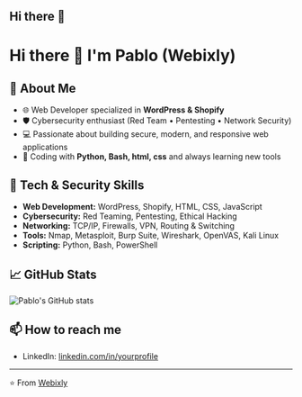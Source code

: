 ## Hi there 👋

# Hi there 👋 I'm Pablo (Webixly)

## 🚀 About Me
- 🌐 Web Developer specialized in **WordPress & Shopify**
- 🛡️ Cybersecurity enthusiast (Red Team • Pentesting • Network Security)
- 💻 Passionate about building secure, modern, and responsive web applications
- 🐍 Coding with **Python, Bash, html, css** and always learning new tools

## 🔧 Tech & Security Skills
- **Web Development:** WordPress, Shopify, HTML, CSS, JavaScript
- **Cybersecurity:** Red Teaming, Pentesting, Ethical Hacking
- **Networking:** TCP/IP, Firewalls, VPN, Routing & Switching
- **Tools:** Nmap, Metasploit, Burp Suite, Wireshark, OpenVAS, Kali Linux
- **Scripting:** Python, Bash, PowerShell

## 📈 GitHub Stats
![Pablo's GitHub stats](https://github-readme-stats.vercel.app/api?username=webixly&show_icons=true&theme=radical)

## 📫 How to reach me

- LinkedIn: [linkedin.com/in/yourprofile](https://linkedin.com)  
 
---
⭐️ From [Webixly](https://github.com/webixly)
